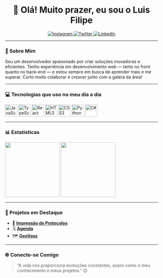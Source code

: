 <h1 align="center">👋 Olá! Muito prazer, eu sou o Luis Filipe</h1>

<p align="center">
  <a href="https://instagram.com/lfsl_lipe">
    <img alt="Instagram" src="https://img.shields.io/badge/-Instagram-E4405F?style=flat-square&logo=instagram&logoColor=white" />
  </a>
  <a href="https://twitter.com/lfslDEV">
    <img alt="Twitter" src="https://img.shields.io/badge/-Twitter-1DA1F2?style=flat-square&logo=twitter&logoColor=white" />
  </a>
  <a href="https://www.linkedin.com/in/your-linkedin-username">
    <img alt="LinkedIn" src="https://img.shields.io/badge/-LinkedIn-0077B5?style=flat-square&logo=linkedin&logoColor=white" />
  </a>
</p>

---

### 🚀 Sobre Mim

Sou um desenvolvedor apaixonado por criar soluções inovadoras e eficientes. Tenho experiência em desenvolvimento web — tanto no front quanto no back-end — e estou sempre em busca de aprender mais e me superar. Curto muito colaborar e crescer junto com a galera da área!

---

### 💻 Tecnologias que uso no meu dia a dia

<p align="left">
  <img src="https://cdn.jsdelivr.net/gh/devicons/devicon/icons/javascript/javascript-original.svg" width="40" height="40" alt="JavaScript"/>
  <img src="https://cdn.jsdelivr.net/gh/devicons/devicon/icons/typescript/typescript-original.svg" width="40" height="40" alt="TypeScript"/>
  <img src="https://cdn.jsdelivr.net/gh/devicons/devicon/icons/react/react-original.svg" width="40" height="40" alt="React"/>
  <img src="https://cdn.jsdelivr.net/gh/devicons/devicon/icons/html5/html5-original.svg" width="40" height="40" alt="HTML5"/>
  <img src="https://cdn.jsdelivr.net/gh/devicons/devicon/icons/css3/css3-original.svg" width="40" height="40" alt="CSS3"/>
  <img src="https://cdn.jsdelivr.net/gh/devicons/devicon/icons/python/python-original.svg" width="40" height="40" alt="Python"/>
  <img src="https://cdn.jsdelivr.net/gh/devicons/devicon/icons/csharp/csharp-original.svg" width="40" height="40" alt="C#"/>
</p>

---

### 📊 Estatísticas

<p align="left">
  <img height="180em" src="https://github-readme-stats.vercel.app/api?username=lfslDEV&show_icons=true&theme=merko&include_all_commits=true&count_private=true"/>
  <img height="180em" src="https://github-readme-stats.vercel.app/api/top-langs/?username=lfslDEV&layout=compact&theme=merko"/>
</p>

---

### 🌟 Projetos em Destaque

- 🔧 [**Impressão de Protocolos**](https://github.com/lfslDEV/protocol_printer)
- 🗓️ [**Agenda**](https://github.com/lfslDEV/Agenda)
- 🗺️ [**GeoVass**](https://github.com/lfslDEV/GeoVass.git)

---

### 🌐 Conecte-se Comigo

> “A vida nos proporciona evoluções constantes, assim como o meu conhecimento e meus projetos.” 😊
